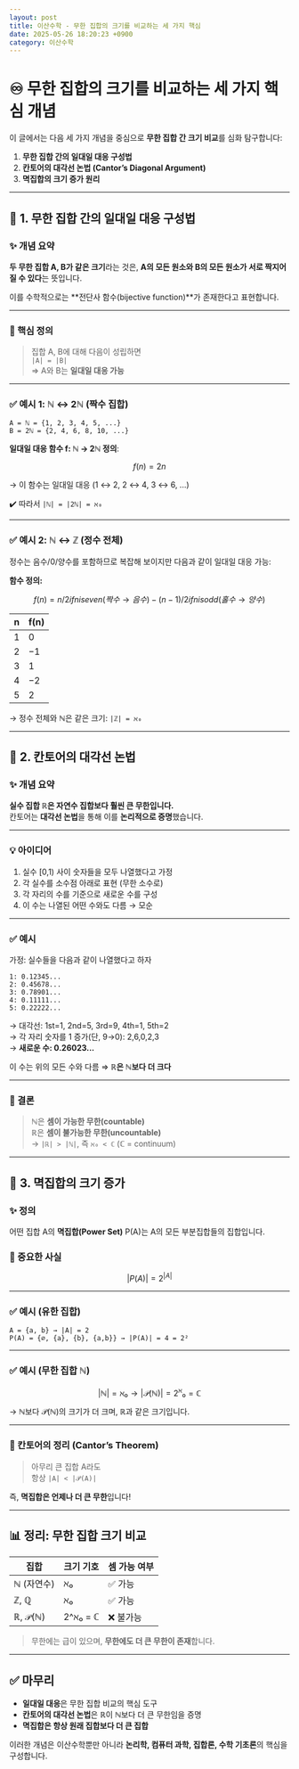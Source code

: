 ```yaml
---
layout: post
title: 이산수학 - 무한 집합의 크기를 비교하는 세 가지 핵심
date: 2025-05-26 18:20:23 +0900
category: 이산수학
---
```

# ♾️ 무한 집합의 크기를 비교하는 세 가지 핵심 개념

이 글에서는 다음 세 가지 개념을 중심으로 **무한 집합 간 크기 비교**를 심화 탐구합니다:

1. **무한 집합 간의 일대일 대응 구성법**
2. **칸토어의 대각선 논법 (Cantor’s Diagonal Argument)**
3. **멱집합의 크기 증가 원리**

---

## 📌 1. 무한 집합 간의 일대일 대응 구성법

### ✨ 개념 요약

**두 무한 집합 A, B가 같은 크기**라는 것은, **A의 모든 원소와 B의 모든 원소가 서로 짝지어질 수 있다**는 뜻입니다.

이를 수학적으로는 **전단사 함수(bijective function)**가 존재한다고 표현합니다.

---

### 🎯 핵심 정의

> 집합 A, B에 대해 다음이 성립하면  
> `|A| = |B|`  
> ⇒ A와 B는 **일대일 대응 가능**

---

### ✅ 예시 1: ℕ ↔ 2ℕ (짝수 집합)

```text
A = ℕ = {1, 2, 3, 4, 5, ...}  
B = 2ℕ = {2, 4, 6, 8, 10, ...}
```

**일대일 대응 함수 f: ℕ → 2ℕ 정의**:

```math
f(n) = 2n
```

→ 이 함수는 일대일 대응 (1 ↔ 2, 2 ↔ 4, 3 ↔ 6, ...)

✔️ 따라서 `|ℕ| = |2ℕ| = ℵ₀`

---

### ✅ 예시 2: ℕ ↔ ℤ (정수 전체)

정수는 음수/0/양수를 포함하므로 복잡해 보이지만 다음과 같이 일대일 대응 가능:

**함수 정의:**
```math
f(n) = 
  n/2           if n is even (짝수 → 음수)
  −(n−1)/2      if n is odd  (홀수 → 양수)
```

| n | f(n) |
|---|------|
| 1 |  0   |
| 2 | −1   |
| 3 |  1   |
| 4 | −2   |
| 5 |  2   |

→ 정수 전체와 ℕ은 같은 크기: `|ℤ| = ℵ₀`

---

## 🧠 2. 칸토어의 대각선 논법

### ✨ 개념 요약

**실수 집합 ℝ은 자연수 집합보다 훨씬 큰 무한입니다.**  
칸토어는 **대각선 논법**을 통해 이를 **논리적으로 증명**했습니다.

---

### 💡 아이디어

1. 실수 [0,1) 사이 숫자들을 모두 나열했다고 가정
2. 각 실수를 소수점 아래로 표현 (무한 소수로)
3. 각 자리의 수를 기준으로 새로운 수를 구성
4. 이 수는 나열된 어떤 수와도 다름 → 모순

---

### ✅ 예시

가정: 실수들을 다음과 같이 나열했다고 하자

```text
1: 0.12345...
2: 0.45678...
3: 0.78901...
4: 0.11111...
5: 0.22222...
```

→ 대각선: 1st=1, 2nd=5, 3rd=9, 4th=1, 5th=2  
→ 각 자리 숫자를 1 증가(단, 9→0): 2,6,0,2,3  
→ **새로운 수: 0.26023...**

이 수는 위의 모든 수와 다름 ⇒ **ℝ은 ℕ보다 더 크다**

---

### 📌 결론

> ℕ은 **셈이 가능한 무한(countable)**  
> ℝ은 **셈이 불가능한 무한(uncountable)**  
→ `|ℝ| > |ℕ|`, 즉 `ℵ₀ < ℂ` (ℂ = continuum)

---

## 🧮 3. 멱집합의 크기 증가

### ✨ 정의

어떤 집합 A의 **멱집합(Power Set)** P(A)는 A의 모든 부분집합들의 집합입니다.

### 📌 중요한 사실

```math
|P(A)| = 2^|A|
```

---

### ✅ 예시 (유한 집합)

```text
A = {a, b} → |A| = 2  
P(A) = {∅, {a}, {b}, {a,b}} → |P(A)| = 4 = 2²
```

---

### ✅ 예시 (무한 집합 ℕ)

```math
|ℕ| = ℵ₀ → |𝒫(ℕ)| = 2^ℵ₀ = ℂ
```

→ ℕ보다 𝒫(ℕ)의 크기가 더 크며, ℝ과 같은 크기입니다.

---

### 📌 칸토어의 정리 (Cantor’s Theorem)

> 아무리 큰 집합 A라도  
> 항상 `|A| < |𝒫(A)|`

즉, **멱집합은 언제나 더 큰 무한**입니다!

---

## 📊 정리: 무한 집합 크기 비교

| 집합 | 크기 기호 | 셈 가능 여부 |
|------|-----------|---------------|
| ℕ (자연수) | ℵ₀ | ✅ 가능 |
| ℤ, ℚ | ℵ₀ | ✅ 가능 |
| ℝ, 𝒫(ℕ) | 2^ℵ₀ = ℂ | ❌ 불가능 |

> 무한에는 급이 있으며, **무한에도 더 큰 무한이 존재**합니다.

---

## ✅ 마무리

- **일대일 대응**은 무한 집합 비교의 핵심 도구
- **칸토어의 대각선 논법**은 ℝ이 ℕ보다 더 큰 무한임을 증명
- **멱집합은 항상 원래 집합보다 더 큰 집합**

이러한 개념은 이산수학뿐만 아니라 **논리학, 컴퓨터 과학, 집합론, 수학 기초론**의 핵심을 구성합니다.